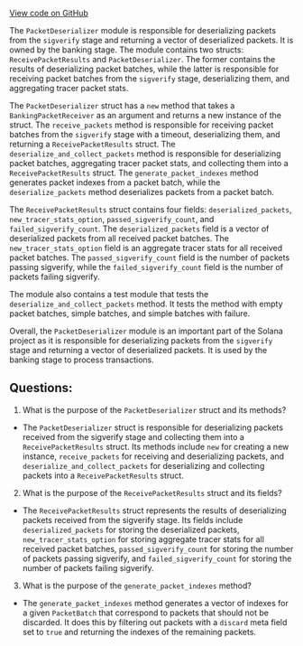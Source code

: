 [View code on GitHub](https://github.com/solana-labs/solana/blob/master/core/src/packet_deserializer.rs)

The `PacketDeserializer` module is responsible for deserializing packets from the `sigverify` stage and returning a vector of deserialized packets. It is owned by the banking stage. The module contains two structs: `ReceivePacketResults` and `PacketDeserializer`. The former contains the results of deserializing packet batches, while the latter is responsible for receiving packet batches from the `sigverify` stage, deserializing them, and aggregating tracer packet stats.

The `PacketDeserializer` struct has a `new` method that takes a `BankingPacketReceiver` as an argument and returns a new instance of the struct. The `receive_packets` method is responsible for receiving packet batches from the `sigverify` stage with a timeout, deserializing them, and returning a `ReceivePacketResults` struct. The `deserialize_and_collect_packets` method is responsible for deserializing packet batches, aggregating tracer packet stats, and collecting them into a `ReceivePacketResults` struct. The `generate_packet_indexes` method generates packet indexes from a packet batch, while the `deserialize_packets` method deserializes packets from a packet batch.

The `ReceivePacketResults` struct contains four fields: `deserialized_packets`, `new_tracer_stats_option`, `passed_sigverify_count`, and `failed_sigverify_count`. The `deserialized_packets` field is a vector of deserialized packets from all received packet batches. The `new_tracer_stats_option` field is an aggregate tracer stats for all received packet batches. The `passed_sigverify_count` field is the number of packets passing sigverify, while the `failed_sigverify_count` field is the number of packets failing sigverify.

The module also contains a test module that tests the `deserialize_and_collect_packets` method. It tests the method with empty packet batches, simple batches, and simple batches with failure.

Overall, the `PacketDeserializer` module is an important part of the Solana project as it is responsible for deserializing packets from the `sigverify` stage and returning a vector of deserialized packets. It is used by the banking stage to process transactions.
## Questions: 
 1. What is the purpose of the `PacketDeserializer` struct and its methods?
- The `PacketDeserializer` struct is responsible for deserializing packets received from the sigverify stage and collecting them into a `ReceivePacketResults` struct. Its methods include `new` for creating a new instance, `receive_packets` for receiving and deserializing packets, and `deserialize_and_collect_packets` for deserializing and collecting packets into a `ReceivePacketResults` struct.

2. What is the purpose of the `ReceivePacketResults` struct and its fields?
- The `ReceivePacketResults` struct represents the results of deserializing packets received from the sigverify stage. Its fields include `deserialized_packets` for storing the deserialized packets, `new_tracer_stats_option` for storing aggregate tracer stats for all received packet batches, `passed_sigverify_count` for storing the number of packets passing sigverify, and `failed_sigverify_count` for storing the number of packets failing sigverify.

3. What is the purpose of the `generate_packet_indexes` method?
- The `generate_packet_indexes` method generates a vector of indexes for a given `PacketBatch` that correspond to packets that should not be discarded. It does this by filtering out packets with a `discard` meta field set to `true` and returning the indexes of the remaining packets.